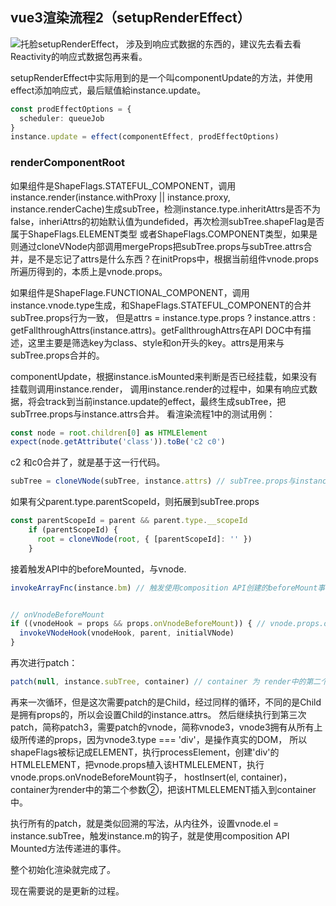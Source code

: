 ## vue3渲染流程2（setupRenderEffect）
![托脸](https://res.psy-1.com/FkYnyYqXEj0EDfF5IlRr5L2dz5zR)setupRenderEffect，
涉及到响应式数据的东西的，建议先去看去看Reactivity的响应式数据包再来看。

setupRenderEffect中实际用到的是一个叫componentUpdate的方法，并使用effect添加响应式，最后赋值給instance.update。
```typescript
const prodEffectOptions = {
  scheduler: queueJob
}
instance.update = effect(componentEffect, prodEffectOptions)
```

### renderComponentRoot
如果组件是ShapeFlags.STATEFUL_COMPONENT，调用instance.render(instance.withProxy || instance.proxy, instance.renderCache)生成subTree，检测instance.type.inheritAttrs是否不为false，inheriAttrs的初始默认值为undefided，再次检测subTree.shapeFlag是否属于ShapeFlags.ELEMENT类型
或者ShapeFlags.COMPONENT类型，如果是则通过cloneVNode内部调用mergeProps把subTree.props与subTree.attrs合并，是不是忘记了attrs是什么东西？在initProps中，根据当前组件vnode.props所遍历得到的，本质上是vnode.props。

如果组件是ShapeFlage.FUNCTIONAL_COMPONENT，调用instance.vnode.type生成，和ShapeFlags.STATEFUL_COMPONENT的合并subTree.props行为一致，
但是attrs = instance.type.props ? instance.attrs : getFallthroughAttrs(instance.attrs)。getFallthroughAttrs在API DOC中有描述，这里主要是筛选key为class、style和on开头的key。attrs是用来与subTree.props合并的。

componentUpdate，根据instance.isMounted来判断是否已经挂载，如果没有挂载则调用instance.render，
调用instance.render的过程中，如果有响应式数据，将会track到当前instance.update的effect，最终生成subTree，把subTrree.props与instance.attrs合并。
看渲染流程1中的测试用例：
```typescript
const node = root.children[0] as HTMLElement
expect(node.getAttribute('class')).toBe('c2 c0')
```
c2 和c0合并了，就是基于这一行代码。
```typescript
subTree = cloneVNode(subTree, instance.attrs) // subTree.props与instance.attrs的合并
```

如果有父parent.type.parentScopeId，则拓展到subTree.props
```typescript
const parentScopeId = parent && parent.type.__scopeId
    if (parentScopeId) {
      root = cloneVNode(root, { [parentScopeId]: '' })
    }
```


接着触发API中的beforeMounted，与vnode.
```typescript
invokeArrayFnc(instance.bm) // 触发使用composition API创建的beforeMount事件。


// onVnodeBeforeMount
if ((vnodeHook = props && props.onVnodeBeforeMount)) { // vnode.props.onVnodeBeforeMount
  invokeVNodeHook(vnodeHook, parent, initialVNode)
}
```

再次进行patch：
```typescript
patch(null, instance.subTree, container) // container 为 render中的第二个参数②
```

再来一次循环，但是这次需要patch的是Child，经过同样的循环，不同的是Child是拥有props的，所以会设置Child的instance.attrs。
然后继续执行到第三次patch，简称patch3，需要patch的vnode，简称vnode3，vnode3拥有从所有上级所传递的props，因为vnode3.type === 'div'，是操作真实的DOM，
所以shapeFlags被标记成ELEMENT，执行processElement，创建'div'的HTMLELEMENT，把vnode.props植入该HTMLELEMENT，执行vnode.props.onVnodeBeforeMount钩子，
hostInsert(el, container)，container为render中的第二个参数②，把该HTMLELEMENT插入到container中。

执行所有的patch，就是类似回溯的写法，从内往外，设置vnode.el = instance.subTree，触发instance.m的钩子，就是使用composition API Mounted方法传递进的事件。

整个初始化渲染就完成了。

现在需要说的是更新的过程。

